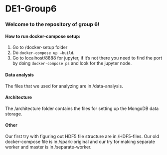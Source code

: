 # DE1-Group6
### Welcome to the repository of group 6!

#### How to run docker-compose setup:
1. Go to /docker-setup folder
2. Do <code>docker-compose up –build</code>.
3. Go to localhost/8888 for jupyter, if it’s not there you need to find the port by doing <code>docker-compose ps</code> and look for the jupyter node.

#### Data analysis
The files that we used for analyzing are in /data-analysis.

#### Architecture
The /architecture folder contains the files for setting up the MongoDB data storage. 

#### Other
Our first try with figuring out HDF5 file structure are in /HDF5-files. Our old docker-compose file is in /spark-original and our try for making separate worker and master is in /separate-worker.
